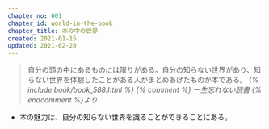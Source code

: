 ```yaml
---
chapter_no: 001
chapter_id: world-in-the-book
chapter_title: 本の中の世界
created: 2021-01-15
updated: 2021-02-20
---
```

> 自分の頭の中にあるものには限りがある。自分の知らない世界があり、知らない世界を体験したことがある人がまとめあげたものが本である。
> <cite>{% include book/book_588.html %} {% comment %} 一生忘れない読書 {% endcomment %}より</cite>

- 本の魅力は、自分の知らない世界を識ることができることにある。
